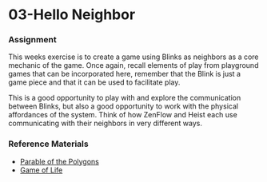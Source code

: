 # 03-Hello Neighbor

### Assignment
This weeks exercise is to create a game using Blinks as neighbors as a core mechanic of the game. Once again, recall elements of play from playground games that can be incorporated here, remember that the Blink is just a game piece and that it can be used to facilitate play.

This is a good opportunity to play with and explore the communication between Blinks, but also a good opportunity to work with the physical affordances of the system. Think of how ZenFlow and Heist each use communicating with their neighbors in very different ways.

### Reference Materials
- [Parable of the Polygons](https://ncase.me/polygons/)
- [Game of Life](https://conwaylife.appspot.com/)
